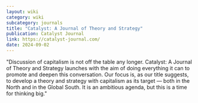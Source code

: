 ```yaml
---
layout: wiki
category: wiki
subcategory: journals
title: "Catalyst: A Journal of Theory and Strategy"
publication: Catalyst Journal
link: https://catalyst-journal.com/
date: 2024-09-02
---
```


"Discussion of capitalism is not off the table any longer. Catalyst: A Journal of Theory and Strategy launches with the aim of doing everything it can to promote and deepen this conversation. Our focus is, as our title suggests, to develop a theory and strategy with capitalism as its target — both in the North and in the Global South. It is an ambitious agenda, but this is a time for thinking big."
